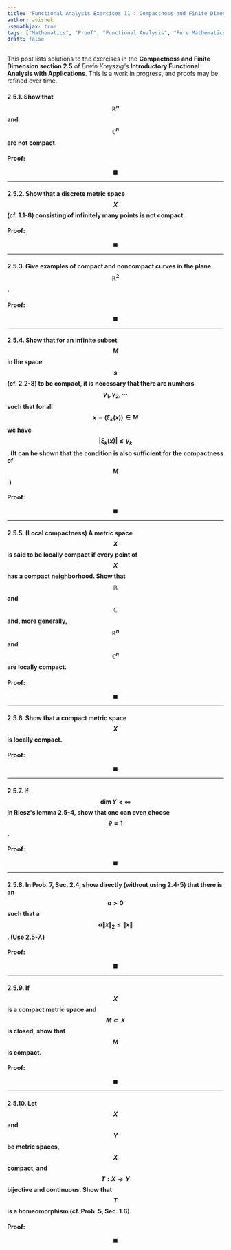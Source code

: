 ```yaml
---
title: "Functional Analysis Exercises 11 : Compactness and Finite Dimension"
author: avishek
usemathjax: true
tags: ["Mathematics", "Proof", "Functional Analysis", "Pure Mathematics", "Kreyszig"]
draft: false
---
```


This post lists solutions to the exercises in the **Compactness and Finite Dimension section 2.5** of *Erwin Kreyszig's* **Introductory Functional Analysis with Applications**. This is a work in progress, and proofs may be refined over time.


#### 2.5.1. Show that $$\mathbb{R}^n$$ and $$\mathbb{C}^n$$ are not compact.

**Proof:**

$$\blacksquare$$

---

#### 2.5.2. Show that a discrete metric space $$X$$ (cf. 1.1-8) consisting of infinitely many points is not compact.

**Proof:**

$$\blacksquare$$

---

#### 2.5.3. Give examples of compact and noncompact curves in the plane $$\mathbb{R}^2$$.

**Proof:**

$$\blacksquare$$

---

#### 2.5.4.  Show that for an infinite subset $$M$$ in Ihe space $$s$$ (cf. 2.2-8) to be compact, it is necessary that there arc numhers $$\gamma_1, \gamma_2, \cdots$$ such that for all $$x=(\xi_k(x)) \in M$$ we have $$\vert \xi_k(x) \vert \leq \gamma_k$$. (It can he shown that the condition is also sufficient for the compactness of $$M$$.)

**Proof:**

$$\blacksquare$$

---

#### 2.5.5.  (Local compactness) A metric space $$X$$ is said to be locally compact if every point of $$X$$ has a compact neighborhood. Show that $$\mathbb{R}$$ and $$\mathbb{C}$$ and, more generally, $$\mathbb{R}^n$$ and $$\mathbb{C}^n$$ are locally compact.

**Proof:**

$$\blacksquare$$

---

#### 2.5.6. Show that a compact metric space $$X$$ is locally compact.

**Proof:**

$$\blacksquare$$

---

#### 2.5.7. If $$\dim Y < \infty$$ in Riesz's lemma 2.5-4, show that one can even choose $$\theta = 1$$.

**Proof:**


$$\blacksquare$$

---

#### 2.5.8. In Prob. 7, Sec. 2.4, show directly (without using 2.4-5) that there is an $$a > 0$$ such that a $$a {\|x\|}_2 \leq \|x\|$$. (Use 2.5-7.)

**Proof:**


$$\blacksquare$$

---

#### 2.5.9. If $$X$$ is a compact metric space and $$M \subset X$$ is closed, show that $$M$$ is compact.

**Proof:**

$$\blacksquare$$

---

#### 2.5.10. Let $$X$$ and $$Y$$ be metric spaces, $$X$$ compact, and $$T: X \rightarrow Y$$ bijective and continuous. Show that $$T$$ is a homeomorphism (cf. Prob. 5, Sec. 1.6).

**Proof:**

$$\blacksquare$$

